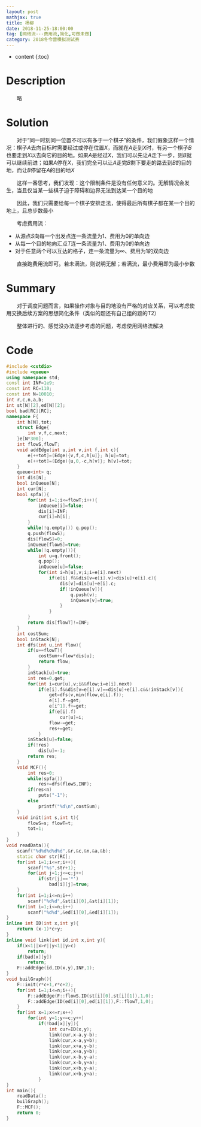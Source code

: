 ```yaml
---
layout: post
mathjax: true
title: 杨柳
date: 2018-11-25-18:00:00
tag: [网络流---费用流,简化,可做未做]
category: 2018冬令营模拟测试赛
---
```

* content
{:toc}
# Description

　　略



# Solution

　　对于“同一时刻同一位置不可以有多于一个棋子”的条件，我们假象这样一个情况：棋子$A$去向目标时需要经过或停在位置$X$，而就在$A$走到$X$时，有另一个棋子$B$也要走到$X$以去向它的目的地。如果$A$是经过$X$，我们可以先让$A$走下一步，则$B$就可以继续前进；如果$A$停在$X$，我们完全可以让$A$走完$B$剩下要走的路去到$B$的目的地，而让$B$停留在$A$的目的地$X$

　　这样一番思考，我们发现：这个限制条件是没有任何意义的。无解情况会发生，当且仅当某一些棋子迫于障碍和边界无法到达某一个目的地

　　因此，我们只需要给每一个棋子安排走法，使得最后所有棋子都在某一个目的地上，且总步数最小

　　考虑费用流：

* 从源点$S$向每一个出发点连一条流量为1、费用为0的单向边
* 从每一个目的地向汇点$T$连一条流量为1、费用为0的单向边
* 对于任意两个可以互达的格子，连一条流量为$\infty$、费用为1的双向边

　　直接跑费用流即可。若未满流，则说明无解；若满流，最小费用即为最小步数



# Summary

　　对于调度问题而言，如果操作对象与目的地没有严格的对应关系，可以考虑使用交换后续方案的思想简化条件（类似的题还有自己组的题的T2）

　　整体进行的、感觉没办法逐步考虑的问题，考虑使用网络流解决



# Code

```c++
#include <cstdio>
#include <queue>
using namespace std;
const int INF=1e9;
const int RC=110;
const int N=10010;
int r,c,n,a,b;
int st[N][2],ed[N][2];
bool bad[RC][RC];
namespace F{
    int h[N],tot;
    struct Edge{
        int v,f,c,next;
    }e[N*300];
    int flowS,flowT;
    void addEdge(int u,int v,int f,int c){
        e[++tot]=(Edge){v,f,c,h[u]}; h[u]=tot;
        e[++tot]=(Edge){u,0,-c,h[v]}; h[v]=tot;
    }
    queue<int> q;
    int dis[N];
    bool inQueue[N];
    int cur[N];
    bool spfa(){
        for(int i=1;i<=flowT;i++){
            inQueue[i]=false;
            dis[i]=INF;
            cur[i]=h[i];
        }
        while(!q.empty()) q.pop();
        q.push(flowS);
        dis[flowS]=0;
        inQueue[flowS]=true;
        while(!q.empty()){
            int u=q.front();
            q.pop();
            inQueue[u]=false;
            for(int i=h[u],v;i;i=e[i].next)
                if(e[i].f&&dis[v=e[i].v]>dis[u]+e[i].c){
                    dis[v]=dis[u]+e[i].c;
                    if(!inQueue[v]){
                        q.push(v);
                        inQueue[v]=true;
                    }
                }
        }
        return dis[flowT]!=INF;
    }
    int costSum;
    bool inStack[N];
    int dfs(int u,int flow){
        if(u==flowT){
            costSum+=flow*dis[u];
            return flow;
        }
        inStack[u]=true;
        int res=0,get;
        for(int i=cur[u],v;i&&flow;i=e[i].next)
            if(e[i].f&&dis[v=e[i].v]==dis[u]+e[i].c&&!inStack[v]){
                get=dfs(v,min(flow,e[i].f));
                e[i].f-=get;
                e[i^1].f+=get;
                if(e[i].f)
                    cur[u]=i;
                flow-=get;
                res+=get;
            }
        inStack[u]=false;
        if(!res)
            dis[u]=-1;
        return res;
    }
    void MCF(){
        int res=0;
        while(spfa())
            res+=dfs(flowS,INF);
        if(res<n)
            puts("-1");
        else
            printf("%d\n",costSum);
    }
    void init(int s,int t){
        flowS=s; flowT=t;
        tot=1;
    }
}
void readData(){
    scanf("%d%d%d%d%d",&r,&c,&n,&a,&b);
    static char str[RC];
    for(int i=1;i<=r;i++){
        scanf("%s",str+1);
        for(int j=1;j<=c;j++)
            if(str[j]=='*')
                bad[i][j]=true;
    }
    for(int i=1;i<=n;i++)
        scanf("%d%d",&st[i][0],&st[i][1]);
    for(int i=1;i<=n;i++)
        scanf("%d%d",&ed[i][0],&ed[i][1]);
}
inline int ID(int x,int y){
    return (x-1)*c+y;
}
inline void link(int id,int x,int y){
    if(x<1||x>r||y<1||y>c)
        return;
    if(bad[x][y])
        return;
    F::addEdge(id,ID(x,y),INF,1);
}
void builGraph(){
    F::init(r*c+1,r*c+2);
    for(int i=1;i<=n;i++){
        F::addEdge(F::flowS,ID(st[i][0],st[i][1]),1,0);
        F::addEdge(ID(ed[i][0],ed[i][1]),F::flowT,1,0);
    }
    for(int x=1;x<=r;x++)
        for(int y=1;y<=c;y++)
            if(!bad[x][y]){
                int cur=ID(x,y);
                link(cur,x-a,y-b);
                link(cur,x-a,y+b);
                link(cur,x+a,y-b);
                link(cur,x+a,y+b);
                link(cur,x-b,y-a);
                link(cur,x-b,y+a);
                link(cur,x+b,y-a);
                link(cur,x+b,y+a);
            }
}
int main(){
    readData();
    builGraph();
    F::MCF();
    return 0;
}
```

